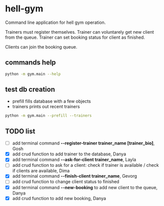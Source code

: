 # hell-gym
Command line application for hell gym operation.

Trainers must register themselves. Trainer can voluntarely get new client from the queue. Trainer can set booking status for client as finished.

Clients can join the booking queue.

## commands help

```bash
python -m gym.main --help
```

## test db creation

- prefill fills database with a few objects
- trainers prints out recent trainers

```bash
python -m gym.main --prefill --trainers
```

## TODO list

- [ ] add terminal command **--register-trainer trainer_name [trainer_bio]**, Gosh
- [X] add crud function to add trainer to the database, Danya
- [X] add terminal command **--ask-for-client trainer_name**, Layla
- [ ] add crud function to ask for a client: check if trainer is available / check if clients are available, Dima
- [x] add terminal command **--finish-client trainer_name**, Gevorg
- [ ] add crud function to change client status to finished
- [x] add terminal command **--new-booking** to add new client to the queue, Danya
- [x] add crud function to add new booking, Danya
